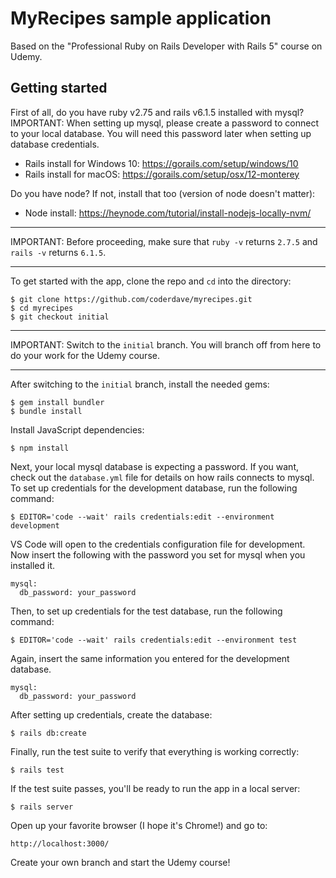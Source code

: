 # MyRecipes sample application

Based on the "Professional Ruby on Rails Developer with Rails 5" course on Udemy.

## Getting started

First of all, do you have ruby v2.75 and rails v6.1.5 installed with mysql?
IMPORTANT: When setting up mysql, please create a password to connect to your local database. You will need this password later when setting up database credentials.

- Rails install for Windows 10: https://gorails.com/setup/windows/10
- Rails install for macOS: https://gorails.com/setup/osx/12-monterey

Do you have node? If not, install that too (version of node doesn't matter):

- Node install: https://heynode.com/tutorial/install-nodejs-locally-nvm/

---

IMPORTANT: Before proceeding, make sure that `ruby -v` returns `2.7.5` and `rails -v` returns `6.1.5`.

---

To get started with the app, clone the repo and `cd` into the directory:

```
$ git clone https://github.com/coderdave/myrecipes.git
$ cd myrecipes
$ git checkout initial
```

---

IMPORTANT: Switch to the `initial` branch. You will branch off from here to do your work for the Udemy course.

---

After switching to the `initial` branch, install the needed gems:

```
$ gem install bundler
$ bundle install
```

Install JavaScript dependencies:

```
$ npm install
```

Next, your local mysql database is expecting a password. If you want, check out the `database.yml` file for details on how rails connects to mysql. To set up credentials for the development database, run the following command:

```
$ EDITOR='code --wait' rails credentials:edit --environment development
```

VS Code will open to the credentials configuration file for development. Now insert the following with the password you set for mysql when you installed it.

```
mysql:
  db_password: your_password
```

Then, to set up credentials for the test database, run the following command:

```
$ EDITOR='code --wait' rails credentials:edit --environment test
```

Again, insert the same information you entered for the development database.

```
mysql:
  db_password: your_password
```

After setting up credentials, create the database:

```
$ rails db:create
```

Finally, run the test suite to verify that everything is working correctly:

```
$ rails test
```

If the test suite passes, you'll be ready to run the app in a local server:

```
$ rails server
```

Open up your favorite browser (I hope it's Chrome!) and go to:

```
http://localhost:3000/
```

Create your own branch and start the Udemy course!
